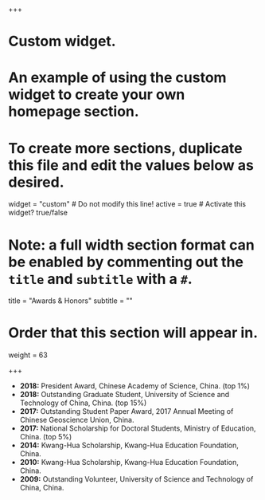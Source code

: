 +++
# Custom widget.
# An example of using the custom widget to create your own homepage section.
# To create more sections, duplicate this file and edit the values below as desired.
widget = "custom"  # Do not modify this line!
active = true  # Activate this widget? true/false

# Note: a full width section format can be enabled by commenting out the `title` and `subtitle` with a `#`.
title = "Awards & Honors"
subtitle = ""

# Order that this section will appear in.
weight = 63

+++

- **2018:** President Award, Chinese Academy of Science, China. (top 1%)
- **2018:** Outstanding Graduate Student, University of Science and Technology of China, China. (top 15%)
- **2017:** Outstanding Student Paper Award, 2017 Annual Meeting of Chinese Geoscience Union, China.
- **2017:** National Scholarship for Doctoral Students, Ministry of Education, China. (top 5%)
- **2014:** Kwang-Hua Scholarship, Kwang-Hua Education Foundation, China.
- **2010:** Kwang-Hua Scholarship, Kwang-Hua Education Foundation, China.
- **2009:** Outstanding Volunteer, University of Science and Technology of China, China.

